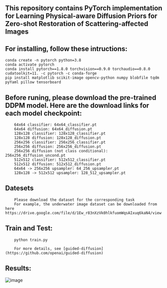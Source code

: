 ## This repository contains PyTorch implementation for Learning Physical-aware Diffusion Priors for Zero-shot Restoration of Scattering-affected Images
## For installing, follow these intructions:

    conda create -n pytorch python=3.8  
    conda activate pytorch  
    conda install pytorch==1.8.0 torchvision==0.9.0 torchaudio==0.8.0 cudatoolkit=11. -c pytorch -c conda-forge  
    pip install matplotlib scikit-image opencv-python numpy blobfile tqdm pyYaml pillow tensorboard 

## Before runing, please download the pre-trained DDPM model. Here are the download links for each model checkpoint:

        64x64 classifier: 64x64_classifier.pt  
        64x64 diffusion: 64x64_diffusion.pt  
        128x128 classifier: 128x128_classifier.pt  
        128x128 diffusion: 128x128_diffusion.pt  
        256x256 classifier: 256x256_classifier.pt  
        256x256 diffusion: 256x256_diffusion.pt  
        256x256 diffusion (not class conditional): 256x256_diffusion_uncond.pt  
        512x512 classifier: 512x512_classifier.pt  
        512x512 diffusion: 512x512_diffusion.pt  
        64x64 -> 256x256 upsampler: 64_256_upsampler.pt  
        128x128 -> 512x512 upsampler: 128_512_upsampler.pt

## Datesets
        Please download the dataset for the corresponding task  
        For example, the underwater image dataset can be downloaded from here https://drive.google.com/file/d/1Ew_r83nXzVk0hlkfuomWqsAIxuq6kaN4/view

## Train and Test:  

        python train.py  
        
        For more details, see [guided-diffusion](https://github.com/openai/guided-diffusion)

## Results:  
![image](https://github.com/user-attachments/assets/ae63cd2a-7720-418c-ac69-737f82f4baa4)  


